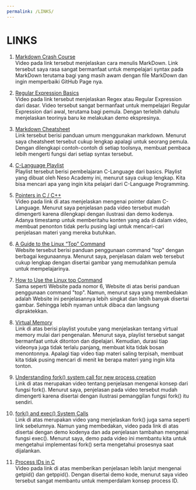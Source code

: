 ```yaml
---
permalink: /LINKS/
---
```


# LINKS

1. [Markdown Crash Course](https://youtu.be/HUBNt18RFbo)<br>
   Video pada link tersebut menjelaskan cara menulis MarkDown. Link tersebut saya rasa sangat bermanfaat untuk mempelajari syntax pada MarkDown terutama 
   bagi yang masih awam dengan file MarkDown dan ingin memperbaiki GitHub Page nya. 

2. [Regular Expression Basics](https://youtu.be/KJG1dETacLI)<br>
   Video pada link tersebut menjelaskan Regex atau Regular Expression dari dasar. Video tersebut sangat bermanfaat untuk mempelajari Regular Expression dari awal, terutama bagi pemula. Dengan terlebih dahulu menjelaskan teorinya baru ke melakukan demo ekspresinya.
   
3. [Markdown Cheatsheet](https://github.com/adam-p/markdown-here/wiki/Markdown-Cheatsheet)<br>
   Link tersebut berisi panduan umum menggunakan markdown. Menurut saya cheatsheet tersebut cukup lengkap apalagi untuk seorang pemula. Dengan dilengkapi contoh-contoh di setiap      toolsnya, membuat pembaca lebih mengerti fungsi dari setiap syntax tersebut.

4. [C-Language Playlist](https://youtube.com/playlist?list=PLBlnK6fEyqRggZZgYpPMUxdY1CYkZtARR)<br>
   Playlist tersebut berisi pembelajaran C-Language dari basics. Playlist yang dibuat oleh Neso Academy ini, menurut saya cukup lengkap. Kita bisa mencari apa yang ingin kita        pelajari dari C-Language Programming. 
   
5. [Pointers in C / C++](https://youtu.be/zuegQmMdy8M)<br>
   Video pada link di atas menjelaskan mengenai pointer dalam C-Language. Menurut saya penjelasan pada video tersebut mudah dimengerti karena dilengkapi dengan ilustrasi dan demo    kodenya. Adanya timestamp untuk memberitahu konten yang ada di dalam video, membuat penonton tidak perlu pusing lagi untuk mencari-cari penjelasan materi yang mereka butuhkan.

6. [A Guide to the Linux “Top” Command](https://www.booleanworld.com/guide-linux-top-command/)<br>
   Website tersebut berisi panduan penggunaan command "top" dengan berbagai kegunaannya. Menurut saya, penjelasan dalam web tersebut cukup lengkap dengan disertai gambar yang        memudahkan pemula untuk mempelajarinya. 
   
7. [How to Use the Linux top Command](https://www.howtogeek.com/668986/how-to-use-the-linux-top-command-and-understand-its-output/)<br>
   Sama seperti Website pada nomor 6, Website di atas berisi panduan penggunaan command "top". Namun, menurut saya yang membedakan adalah Website ini penjelasannya lebih singkat    dan lebih banyak disertai gambar. Sehingga lebih nyaman untuk dibaca dan langsung dipraktekkan.

8. [Virtual Memory](https://youtube.com/playlist?list=PLiwt1iVUib9s2Uo5BeYmwkDFUh70fJPxX)<br> 
   Link di atas berisi playlist youtube yang menjelaskan tentang virtual memory mulai dari pengenalan. Menurut saya, playlist tersebut sangat bermanfaat untuk ditonton dan dipelajari. Kemudian, durasi tiap videonya juga tidak terlalu panjang, membuat kita tidak bosan menontonnya. Apalagi tiap video tiap materi saling terpisah, membuat kita tidak pusing mencari di menit ke berapa materi yang ingin kita tonton.
   
9. [Understanding fork() system call for new process creation](https://youtu.be/PwxTbksJ2fo)<br>
    Link di atas merupakan video tentang penjelasan mengenai konsep dari fungsi fork(). Menurut saya, penjelasan pada video tersebut mudah dimengerti karena disertai dengan ilustrasi pemanggilan fungsi fork() itu sendiri.
    
10. [fork() and exec() System Calls](https://youtu.be/IFEFVXvjiHY)<br>
     Link di atas merupakan video yang menjelaskan fork() juga sama seperti link sebelumnya. Namun yang membedakan, video pada link di atas disertai dengan demo kodenya dan ada penjelasan tambahan mengenai fungsi exec(). Menurut saya, demo pada video ini membantu kita untuk mengetahui implementasi fork() serta mengetahui prosesnya saat dijalankan.
     
11. [Process IDs in C](https://youtu.be/PZrQ4eGm-hM)<br>
     Video pada link di atas memberikan penjelasan lebih lanjut mengenai getpid() dan getppid(). Dengan disertai demo kode, menurut saya video tersebut sangat membantu untuk memperdalam konsep process ID. 
